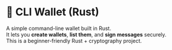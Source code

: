 # 🦀 CLI Wallet (Rust)

A simple command-line wallet built in Rust.  
It lets you **create wallets**, **list them**, and **sign messages** securely.  
This is a beginner-friendly Rust + cryptography project.
